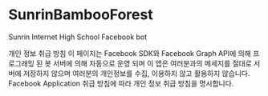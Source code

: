 # SunrinBambooForest
Sunrin Internet High School Facebook bot

개인 정보 취급 방침
이 페이지는 Facebook SDK와 Facebook Graph API에 의해 프로그래밍 된 봇 서버에 의해 자동으로 운영 되며
이 앱은 여러분과의 메세지를 절대로 서버에 저장하지 않으며
여러분의 개인정보를 수집, 이용하지 않고 활용하지 않습니다.
Facebook Application 취급 방침에 따라 개인 정보 취급 방침을 명시합니다.

